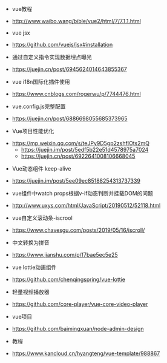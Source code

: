 -   vue教程

<!---->

-   <http://www.waibo.wang/bible/vue2/html/7/7.1.1.html>

<!---->

-   vue jsx

<!---->

-   <https://github.com/vuejs/jsx#installation>

<!---->

-   通过自定义指令实现数据埋点曝光

<!---->

-   <https://juejin.cn/post/6945624014643855367>

<!---->

-   vue i18n国际化插件使用

<!---->

-   <https://www.cnblogs.com/rogerwu/p/7744476.html>

<!---->

-   vue.config.js完整配置

<!---->

-   <https://juejin.cn/post/6886698055685373965>

<!---->

-   Vue项目性能优化

<!---->

-   <https://mp.weixin.qq.com/s/teJPy9D5gp2zshfIOts2mQ>
    -   <https://juejin.im/post/5edf5b22e51d4578975a7024>
    -   <https://juejin.cn/post/6922641008106668045>

<!---->

-   Vue动态组件 keep-alive

<!---->

-   <https://juejin.im/post/5ee09ec85188254313737339>

<!---->

-   vue组件中watch props根据v-if动态判断并挂载DOM的问题

<!---->

-   <http://www.uxys.com/html/JavaScript/20190512/52118.html>

<!---->

-   vue自定义滚动条-iscrool

<!---->

-   <https://www.chavesgu.com/posts/2019/05/16/iscroll/>

<!---->

-   中文转换为拼音

<!---->

-   <https://www.jianshu.com/p/f7bae5ec5e25>

<!---->

-   vue lottie动画组件

<!---->

-   <https://github.com/chenqingspring/vue-lottie>

<!---->

-   轻量视频播放器

<!---->

-   <https://github.com/core-player/vue-core-video-player>

<!---->

-   vue项目

<!---->

-   <https://github.com/baimingxuan/node-admin-design>

<!---->

-   教程

<!---->

-   <https://www.kancloud.cn/hyangteng/vue-template/988867>